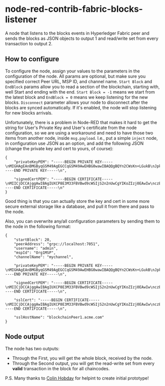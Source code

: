 # node-red-contrib-fabric-blocks-listener
A node that listens to the blocks events in Hyperledger Fabric peer and sends the blocks as JSON objects to output 1 and read/write set from every transaction to output 2.

## How to configure
To configure the node, assign your values to the parameters in the configuration of the node. All params are optional, but make sure you specified correct Peer URL, MSP ID, and channel name. `Start Block` and `EndBlock` params allow you to read a section of the blockchain, starting with, well Start and ending with the end. `Start Block = -1` means we start from the latest block and `EndBlock = 0` means we keep listening for the new blocks. `Disconnect` parameter allows your node to disconnect after the blocks are synced automatically. If it's enabled, the node will stop listening for new blocks arrivals.

Unfortunately, there is a problem in Node-RED that makes it hard to get the string for User's Private Key and User's certificate from the node configuration, so we are using a workaround and need to have those two items from another node, inside `msg.payload`. I.e., put a simple `inject` node, in configuration use JSON as an option, and add the following JSON (change the private key and cert to yours, of course):
```
{
    "privateKeyPEM": "-----BEGIN PRIVATE KEY-----\nMIGHAgEAnBMGByqGSM49AgEGCCqGSM49AwEHBG0wawIBAQQgBQYn2CWsKn+LGukB\nJpkuxnqPcIqEWZVccu5eUGJeQqqhRANCAAQ9TAfLG/ynt+PRZWZ/8nq46qYP7WpH\n3l3ryS0gg0Ww4qmL4KChiNDhtMeboS6POkrep8IVh6LNhkVuoIF7St4G\n-----END PRIVATE KEY-----\n",
    
    "signedCertPEM": "-----BEGIN CERTIFICATE-----\nMIICjDCCAjggAwIBAgIUXCP8E3M33FBVBwd9cWSIjS2n2nUwCgYIKoZIzj0EAwIw\nczELMAkGA1UEBhMCVVMxEzARBgNVBAgTCkNhbGlmb3JuaWExFjAUBgNVBAcTDVNh\nbiBGcmFuY2lzY28xGTAXBgNVBAoTEG9yZzEuZXhhbXBsZS5jb20xHDAaBgNVBAMT\nE2NhLm9yZzEuZXhhbXBsZS5jb20wHhcNMTgxMDI1MDMzNzAwWhcNMTkwOTIzMTE0\nMjAwWjA9MRwwDQYDVQQLEwZjbGllbnQwCwYDVQQLEwRvcmcxMR0wGwYDVQQDDBRh\nZG1pbkBidWxsaW9uaXN0LmNvbTBZMBMGByqGSM49AgEGCCqGSM49AwEHA0IABD1M\nB8sb/Ke349FlZn/yerjqpg/takfeXevJLSCDRbDiqYvgoKGI0OG0x5uhLo86St6n\nwhWHos2GRW6ggXtK3gajgdowgdcwDgYDVR0PAQH/BAQDAgIEMAwGA1UdEwEB/wQC\nMAAwHQYDVR0OBBYEFBKzc6wWjSRe1CzCCrKRRgdKlTLYMCsGA1UdIwQkMCKAILfL\nJC41rRVKtFuG5UIX+0Xa/GXzcEMxZeTZ8qHwW0XfMGsGCCoDBAUGBwgBBF97ImF0\ndHJzIjp7ImhmLkFmZmlsaWF0aW9uIjoib3JnMSIsImhmLkVucm9sbG1lbnRJRCI6\nImFkbWluQGJ1bGxpb25pc3QuY29tIiwiaGYuVHlwZSI6ImNsaWVudCJ9fTAKBggq\nhkjOPQQDAgNHADBEAiBfb1CrgSnRkaRhJJbQJps+EoxojiWYPu/e80TRvnH1hAIg\nfYEMkGX1MF9XKv1jPwYXt8noETjzZY7//wBarX2IYH8=\n-----END CERTIFICATE-----\n"
}
```
Good thing is that you can actually store the key and cert in some more secure external storage like a database, and pull it from there and pass to the node.

Also, you can overwrite any/all configuration parameters by sending them to the node in the following format: 
```
{
    "startBlock": 20,
    "peerAddress": "grpc://localhost:7051",
    "username": "admin",
    "mspId": "Org1MSP",
    "channelName": "mychannel",
    
    "privateKeyPEM": "-----BEGIN PRIVATE KEY-----\nMIGHAgEAnBMGByqGSM49AgEGCCqGSM49AwEHBG0wawIBAQQgBQYn2CWsKn+LGukB\nJpkuxnqPcIqEWZVccu5eUGJeQqqhRANCAAQ9TAfLG/ynt+PRZWZ/8nq46qYP7WpH\n3l3ryS0gg0Ww4qmL4KChiNDhtMeboS6POkrep8IVh6LNhkVuoIF7St4G\n-----END PRIVATE KEY-----\n",
    
    "signedCertPEM": "-----BEGIN CERTIFICATE-----\nMIICjDCCAjggAwIBAgIUXCP8E3M33FBVBwd9cWSIjS2n2nUwCgYIKoZIzj0EAwIw\nczELMAkGA1UEBhMCVVMxEzARBgNVBAgTCkNhbGlmb3JuaWExFjAUBgNVBAcTDVNh\nbiBGcmFuY2lzY28xGTAXBgNVBAoTEG9yZzEuZXhhbXBsZS5jb20xHDAaBgNVBAMT\nE2NhLm9yZzEuZXhhbXBsZS5jb20wHhcNMTgxMDI1MDMzNzAwWhcNMTkwOTIzMTE0\nMjAwWjA9MRwwDQYDVQQLEwZjbGllbnQwCwYDVQQLEwRvcmcxMR0wGwYDVQQDDBRh\nZG1pbkBidWxsaW9uaXN0LmNvbTBZMBMGByqGSM49AgEGCCqGSM49AwEHA0IABD1M\nB8sb/Ke349FlZn/yerjqpg/takfeXevJLSCDRbDiqYvgoKGI0OG0x5uhLo86St6n\nwhWHos2GRW6ggXtK3gajgdowgdcwDgYDVR0PAQH/BAQDAgIEMAwGA1UdEwEB/wQC\nMAAwHQYDVR0OBBYEFBKzc6wWjSRe1CzCCrKRRgdKlTLYMCsGA1UdIwQkMCKAILfL\nJC41rRVKtFuG5UIX+0Xa/GXzcEMxZeTZ8qHwW0XfMGsGCCoDBAUGBwgBBF97ImF0\ndHJzIjp7ImhmLkFmZmlsaWF0aW9uIjoib3JnMSIsImhmLkVucm9sbG1lbnRJRCI6\nImFkbWluQGJ1bGxpb25pc3QuY29tIiwiaGYuVHlwZSI6ImNsaWVudCJ9fTAKBggq\nhkjOPQQDAgNHADBEAiBfb1CrgSnRkaRhJJbQJps+EoxojiWYPu/e80TRvnH1hAIg\nfYEMkGX1MF9XKv1jPwYXt8noETjzZY7//wBarX2IYH8=\n-----END CERTIFICATE-----\n",

    "sslCert": "-----BEGIN CERTIFICATE-----\nMIICjDCCAjggAwIBAgIUXCP8E3M33FBVBwd9cWSIjS2n2nUwCgYIKoZIzj0EAwIw\nczELMAkGA1UEBhMCVVMxEzARBgNVBAgTCkNhbGlmb3JuaWExFjAUBgNVBAcTDVNh\nbiBGcmFuY2lzY28xGTAXBgNVBAoTEG9yZzEuZXhhbXBsZS5jb20xHDAaBgNVBAMT\nE2NhLm9yZzEuZXhhbXBsZS5jb20wHhcNMTgxMDI1MDMzNzAwWhcNMTkwOTIzMTE0\nMjAwWjA9MRwwDQYDVQQLEwZjbGllbnQwCwYDVQQLEwRvcmcxMR0wGwYDVQQDDBRh\nZG1pbkBidWxsaW9uaXN0LmNvbTBZMBMGByqGSM49AgEGCCqGSM49AwEHA0IABD1M\nB8sb/Ke349FlZn/yerjqpg/takfeXevJLSCDRbDiqYvgoKGI0OG0x5uhLo86St6n\nwhWHos2GRW6ggXtK3gajgdowgdcwDgYDVR0PAQH/BAQDAgIEMAwGA1UdEwEB/wQC\nMAAwHQYDVR0OBBYEFBKzc6wWjSRe1CzCCrKRRgdKlTLYMCsGA1UdIwQkMCKAILfL\nJC41rRVKtFuG5UIX+0Xa/GXzcEMxZeTZ8qHwW0XfMGsGCCoDBAUGBwgBBF97ImF0\ndHJzIjp7ImhmLkFmZmlsaWF0aW9uIjoib3JnMSIsImhmLkVucm9sbG1lbnRJRCI6\nImFkbWluQGJ1bGxpb25pc3QuY29tIiwiaGYuVHlwZSI6ImNsaWVudCJ9fTAKBggq\nhkjOPQQDAgNHADBEAiBfb1CrgSnRkaRhJJbQJps+EoxojiWYPu/e80TRvnH1hAIg\nfYEMkGX1MF9XKv1jPwYXt8noETjzZY7//wBarX2IYH8=\n-----END CERTIFICATE-----\n",

    "sslHostName": "blockchainPeer1.acme.com"
}
```

## Node output
The node has two outputs:
 - Through the First, you will get the whole block, received by the node.
 - Through the Second output, you will get the read-write set from every **valid** transaction in the block for all chaincodes.

P.S.
Many thanks to [Colin Hobday](https://github.com/chobdayIbm) for helpint to create initial prototype!